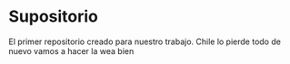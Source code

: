 # Supositorio
El primer repositorio creado para nuestro trabajo. 
Chile lo pierde todo de nuevo
vamos a hacer la wea bien
